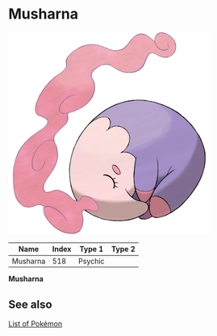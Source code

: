 # Musharna


![Musharna](images/518.png)

| **Name** | **Index** | **Type 1** | **Type 2** |
|----|----|----|----|
| Musharna | 518 | Psychic  |  |

**Musharna** 

## See also

[List of Pokémon](../pokemon.md)
